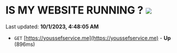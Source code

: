 # IS MY WEBSITE RUNNING ? [![](https://img.shields.io/static/v1?label=Sponsor&message=%E2%9D%A4&logo=GitHub&color=%23fe8e86)](https://github.com/sponsors/<username>)

Last updated: **10/1/2023, 4:48:05 AM**

- `GET` [https://youssefservice.me](https://youssefservice.me) - **Up** (896ms)
